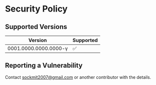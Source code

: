 # Security Policy

## Supported Versions

| Version               | Supported          |
| --------------------- | ------------------ |
| 0001.0000.0000.0000-γ | :white_check_mark: |

## Reporting a Vulnerability

Contact sockmit2007@gmail.com or another contributor with the details.
